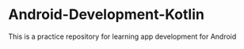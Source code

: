 # Android-Development-Kotlin
This is a practice repository for learning app development for Android
